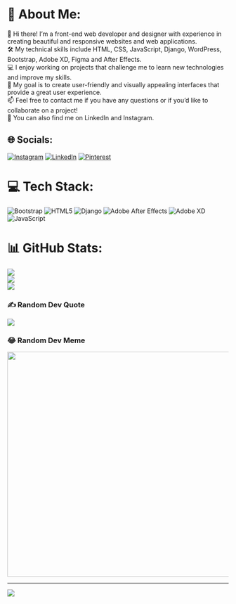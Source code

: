 # 💫 About Me:
👋 Hi there! I’m a front-end web developer and designer with experience in creating beautiful and responsive websites and web applications.<br>🛠️ My technical skills include HTML, CSS, JavaScript, Django, WordPress, Bootstrap, Adobe XD, Figma and After Effects.<br>💻 I enjoy working on projects that challenge me to learn new technologies and improve my skills.<br>🌟 My goal is to create user-friendly and visually appealing interfaces that provide a great user experience.<br>📫 Feel free to contact me if you have any questions or if you’d like to collaborate on a project!<br>🔗 You can also find me on LinkedIn and Instagram.


## 🌐 Socials:
[![Instagram](https://img.shields.io/badge/Instagram-%23E4405F.svg?logo=Instagram&logoColor=white)](https://instagram.com/neerajsharma.__) [![LinkedIn](https://img.shields.io/badge/LinkedIn-%230077B5.svg?logo=linkedin&logoColor=white)](https://linkedin.com/in/https://www.linkedin.com/in/neeraj-kumar-sharma-751a81213/) [![Pinterest](https://img.shields.io/badge/Pinterest-%23E60023.svg?logo=Pinterest&logoColor=white)](https://pinterest.com/ittsneeraj) 

# 💻 Tech Stack:
![Bootstrap](https://img.shields.io/badge/bootstrap-%23563D7C.svg?style=for-the-badge&logo=bootstrap&logoColor=white) ![HTML5](https://img.shields.io/badge/html5-%23E34F26.svg?style=for-the-badge&logo=html5&logoColor=white) ![Django](https://img.shields.io/badge/django-%23092E20.svg?style=for-the-badge&logo=django&logoColor=white) ![Adobe After Effects](https://img.shields.io/badge/Adobe%20After%20Effects-9999FF.svg?style=for-the-badge&logo=Adobe%20After%20Effects&logoColor=white) ![Adobe XD](https://img.shields.io/badge/Adobe%20XD-470137?style=for-the-badge&logo=Adobe%20XD&logoColor=#FF61F6) ![JavaScript](https://img.shields.io/badge/javascript-%23323330.svg?style=for-the-badge&logo=javascript&logoColor=%23F7DF1E)
# 📊 GitHub Stats:
![](https://github-readme-stats.vercel.app/api?username=NEER4J&theme=dark&hide_border=false&include_all_commits=false&count_private=false)<br/>
![](https://github-readme-streak-stats.herokuapp.com/?user=NEER4J&theme=dark&hide_border=false)<br/>
![](https://github-readme-stats.vercel.app/api/top-langs/?username=NEER4J&theme=dark&hide_border=false&include_all_commits=false&count_private=false&layout=compact)

### ✍️ Random Dev Quote
![](https://quotes-github-readme.vercel.app/api?type=horizontal&theme=radical)

### 😂 Random Dev Meme
<img src="https://rm.up.railway.app/" width="512px"/>

---
[![](https://visitcount.itsvg.in/api?id=NEER4J&icon=6&color=1)](https://visitcount.itsvg.in)

<!-- Proudly created with GPRM ( https://gprm.itsvg.in ) -->
